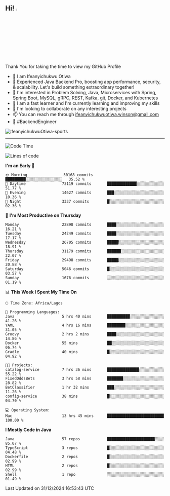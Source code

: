 <!-- BLOG-POST-LIST:START --><!-- BLOG-POST-LIST:END -->

## Hi! <img src="https://media.giphy.com/media/hvRJCLFzcasrR4ia7z/giphy.gif" width="4%"> 

Thank You for taking the time to view my GitHub Profile

- 👋 I am Ifeanyichukwu Otiwa
- 🚀 Experienced Java Backend Pro, boosting app performance, security, & scalability. Let's build something extraordinary together!
- 👀 I'm interested in Problem Solving, Java, Microservices with Spring, Spring Boot, MySQL, gRPC, REST, Kafka, git, Docker, and Kubernetes
- 🌱 I am a fast learner and I'm currently learning and improving my skills
- 💞️ I'm looking to collaborate on any interesting projects
- 📫 You can reach me through ifeanyichukwuotiwa.winson@gmail.com
- 🚀 #BackendEngineer

<p align="left" marginTop="10px"> <img src="https://komarev.com/ghpvc/?username=ifeanyichukwuOtiwa-sports&label=Profile%20views&color=0e75b6&style=for-the-badge" alt="ifeanyichukwuOtiwa-sports" /> </p>

***

<!--START_SECTION:waka-->
![Code Time](http://img.shields.io/badge/Code%20Time-3%2C267%20hrs%203%20mins-blue)

![Lines of code](https://img.shields.io/badge/From%20Hello%20World%20I%27ve%20Written-34.7%20million%20lines%20of%20code-blue)

**I'm an Early 🐤** 

```text
🌞 Morning                50168 commits       █████████░░░░░░░░░░░░░░░░   35.52 % 
🌆 Daytime                73119 commits       █████████████░░░░░░░░░░░░   51.77 % 
🌃 Evening                14627 commits       ███░░░░░░░░░░░░░░░░░░░░░░   10.36 % 
🌙 Night                  3337 commits        █░░░░░░░░░░░░░░░░░░░░░░░░   02.36 % 
```
📅 **I'm Most Productive on Thursday** 

```text
Monday                   22898 commits       ████░░░░░░░░░░░░░░░░░░░░░   16.21 % 
Tuesday                  24249 commits       ████░░░░░░░░░░░░░░░░░░░░░   17.17 % 
Wednesday                26705 commits       █████░░░░░░░░░░░░░░░░░░░░   18.91 % 
Thursday                 31179 commits       ██████░░░░░░░░░░░░░░░░░░░   22.07 % 
Friday                   29498 commits       █████░░░░░░░░░░░░░░░░░░░░   20.88 % 
Saturday                 5046 commits        █░░░░░░░░░░░░░░░░░░░░░░░░   03.57 % 
Sunday                   1676 commits        ░░░░░░░░░░░░░░░░░░░░░░░░░   01.19 % 
```


📊 **This Week I Spent My Time On** 

```text
🕑︎ Time Zone: Africa/Lagos

💬 Programming Languages: 
Java                     5 hrs 40 mins       ██████████░░░░░░░░░░░░░░░   41.26 % 
YAML                     4 hrs 16 mins       ████████░░░░░░░░░░░░░░░░░   31.05 % 
Groovy                   2 hrs 2 mins        ████░░░░░░░░░░░░░░░░░░░░░   14.86 % 
Docker                   55 mins             ██░░░░░░░░░░░░░░░░░░░░░░░   06.74 % 
Gradle                   40 mins             █░░░░░░░░░░░░░░░░░░░░░░░░   04.92 % 

🐱‍💻 Projects: 
catalog-service          7 hrs 36 mins       ██████████████░░░░░░░░░░░   55.22 % 
FixedOddsBets            3 hrs 58 mins       ███████░░░░░░░░░░░░░░░░░░   28.82 % 
BetClassifier            1 hr 32 mins        ███░░░░░░░░░░░░░░░░░░░░░░   11.26 % 
config-service           38 mins             █░░░░░░░░░░░░░░░░░░░░░░░░   04.70 % 

💻 Operating System: 
Mac                      13 hrs 45 mins      █████████████████████████   100.00 % 
```

**I Mostly Code in Java** 

```text
Java                     57 repos            █████████████████████░░░░   85.07 % 
TypeScript               3 repos             █░░░░░░░░░░░░░░░░░░░░░░░░   04.48 % 
Dockerfile               2 repos             █░░░░░░░░░░░░░░░░░░░░░░░░   02.99 % 
HTML                     2 repos             █░░░░░░░░░░░░░░░░░░░░░░░░   02.99 % 
Shell                    1 repo              ░░░░░░░░░░░░░░░░░░░░░░░░░   01.49 % 
```




 Last Updated on 31/12/2024 16:53:43 UTC
<!--END_SECTION:waka-->

<!--
<p align="center">
![trophy](https://github-profile-trophy.vercel.app/?username=ifeanyichukwuOtiwa-sports&theme=onedark) (https://github.com/ryo-ma/github-profile-trophy)
</p>
-->

<!---
ifeanyi-otiwa/ifeanyi-otiwa is a ✨ special ✨ repository because its `README.md` (this file) appears on your GitHub profile.
You can click the Preview link to take a look at your changes.
--->
